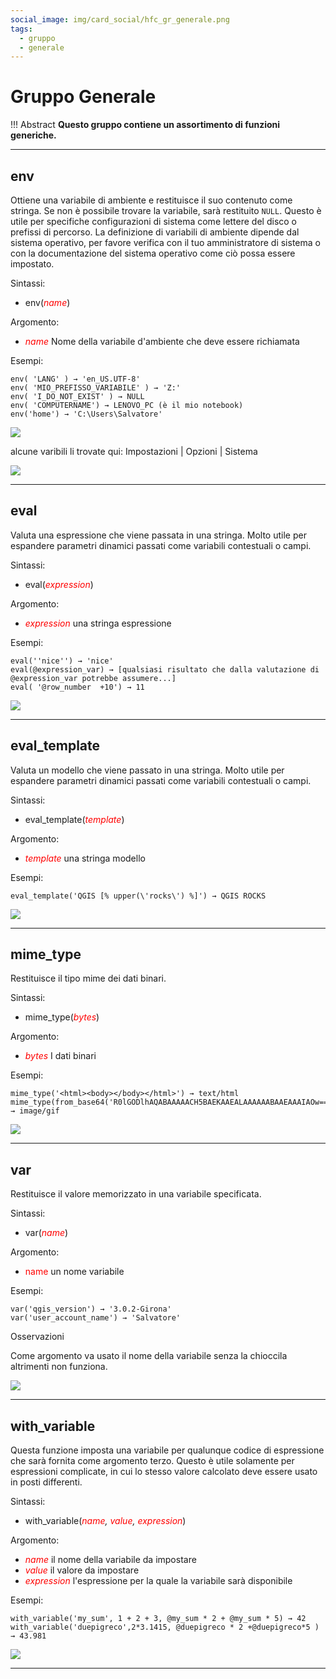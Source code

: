 ```yaml
---
social_image: img/card_social/hfc_gr_generale.png
tags:
  - gruppo
  - generale
---
```


# Gruppo Generale

!!! Abstract
    **Questo gruppo contiene un assortimento di funzioni generiche.**

---

## env

Ottiene una variabile di ambiente e restituisce il suo contenuto come stringa. Se non è possibile trovare la variabile, sarà restituito `NULL`. Questo è utile per specifiche configurazioni di sistema come lettere del disco o prefissi di percorso. La definizione di variabili di ambiente dipende dal sistema operativo, per favore verifica con il tuo amministratore di sistema o con la documentazione del sistema operativo come ciò possa essere impostato.

Sintassi:

* env(*<span style="color:red;">name</span>*)

Argomento:

* *<span style="color:red;">name</span>* Nome della variabile d'ambiente che deve essere richiamata

Esempi:

```
env( 'LANG' ) → 'en_US.UTF-8'
env( 'MIO_PREFISSO_VARIABILE' ) → 'Z:'
env( 'I_DO_NOT_EXIST' ) → NULL
env( 'COMPUTERNAME') → LENOVO_PC (è il mio notebook)
env('home') → 'C:\Users\Salvatore'
```

[![](../../img/generale/env1.png)](../../img/generale/env1.png)

alcune varibili li trovate qui: Impostazioni | Opzioni | Sistema

[![](../../img/generale/env_variabili.png)](../../img/generale/env_variabili.png)

---

## eval

Valuta una espressione che viene passata in una stringa. Molto utile per espandere parametri dinamici passati come variabili contestuali o campi.

Sintassi:

* eval(*<span style="color:red;">expression</span>*)

Argomento:

* *<span style="color:red;">expression</span>* una stringa espressione

Esempi:

```
eval(''nice'') → 'nice'
eval(@expression_var) → [qualsiasi risultato che dalla valutazione di @expression_var potrebbe assumere...]
eval( '@row_number  +10') → 11
```

[![](../../img/generale/eval1.png)](../../img/generale/eval1.png)

---

## eval_template

Valuta un modello che viene passato in una stringa. Molto utile per espandere parametri dinamici passati come variabili contestuali o campi.

Sintassi:

* eval_template(*<span style="color:red;">template</span>*)

Argomento:

* *<span style="color:red;">template</span>* una stringa modello

Esempi:

```
eval_template('QGIS [% upper(\'rocks\') %]') → QGIS ROCKS
```

[![](../../img/generale/eval_template1.png)](../../img/generale/eval_template1.png)

---

## mime_type

Restituisce il tipo mime dei dati binari.

Sintassi:

* mime_type(_<span style="color:red;">bytes</span>_)

Argomento:

* _<span style="color:red;">bytes</span>_ I dati binari

Esempi:

```
mime_type('<html><body></body></html>') → text/html
mime_type(from_base64('R0lGODlhAQABAAAAACH5BAEKAAEALAAAAAABAAEAAAIAOw==')) → image/gif
```

[![](../../img/generale/mime_type1.png)](../../img/generale/mime_type1.png)

---

## var

Restituisce il valore memorizzato in una variabile specificata.

Sintassi:

* var(*<span style="color:red;">name</span>*)

Argomento:

* <span style="color:red;">name</span> un nome variabile

Esempi:

```
var('qgis_version') → '3.0.2-Girona'
var('user_account_name') → 'Salvatore'
```

Osservazioni

Come argomento va usato il nome della variabile senza la chioccila altrimenti non funziona.

[![](../../img/generale/var1.png)](../../img/generale/var1.png)

---

## with_variable

Questa funzione imposta una variabile per qualunque codice di espressione che sarà fornita come argomento terzo. Questo è utile solamente per espressioni complicate, in cui lo stesso valore calcolato deve essere usato in posti differenti.

Sintassi:

* with_variable(*<span style="color:red;">name</span>, <span style="color:red;">value</span>, <span style="color:red;">expression</span>*)

Argomento:

* *<span style="color:red;">name</span>* il nome della variabile da impostare
* *<span style="color:red;">value</span>* il valore da impostare
* *<span style="color:red;">expression</span>* l'espressione per la quale la variabile sarà disponibile

Esempi:

```
with_variable('my_sum', 1 + 2 + 3, @my_sum * 2 + @my_sum * 5) → 42
with_variable('duepigreco',2*3.1415, @duepigreco * 2 +@duepigreco*5 ) → 43.981
```

[![](../../img/generale/with_variable1.png)](../../img/generale/with_variable1.png)

---
